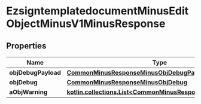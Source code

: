 
# EzsigntemplatedocumentMinusEditObjectMinusV1MinusResponse

## Properties
Name | Type | Description | Notes
------------ | ------------- | ------------- | -------------
**objDebugPayload** | [**CommonMinusResponseMinusObjDebugPayload**](CommonMinusResponseMinusObjDebugPayload.md) |  |  [optional]
**objDebug** | [**CommonMinusResponseMinusObjDebug**](CommonMinusResponseMinusObjDebug.md) |  |  [optional]
**aObjWarning** | [**kotlin.collections.List&lt;CommonMinusResponseMinusWarning&gt;**](CommonMinusResponseMinusWarning.md) |  |  [optional]



